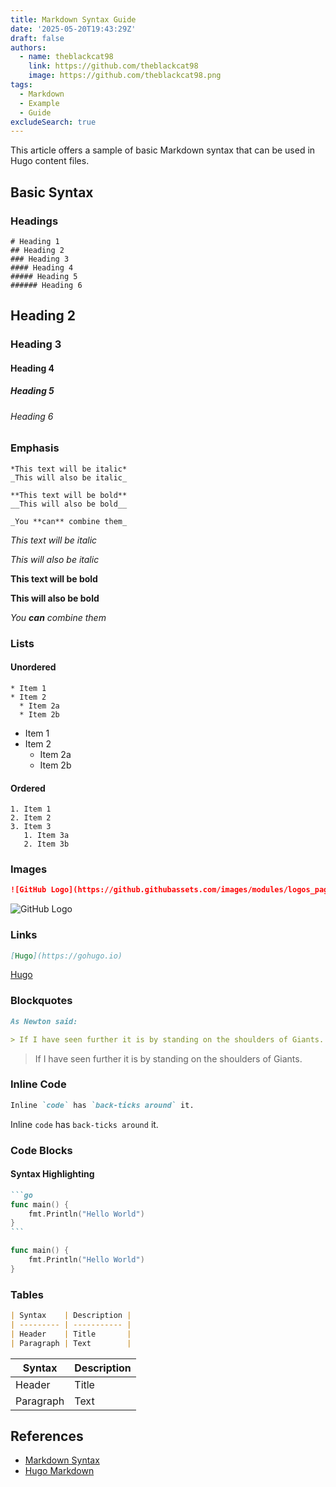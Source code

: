 ```yaml
---
title: Markdown Syntax Guide
date: '2025-05-20T19:43:29Z'
draft: false
authors:
  - name: theblackcat98
    link: https://github.com/theblackcat98
    image: https://github.com/theblackcat98.png
tags:
  - Markdown
  - Example
  - Guide
excludeSearch: true
---
```


This article offers a sample of basic Markdown syntax that can be used in Hugo content files.
<!--more-->

## Basic Syntax

### Headings

```
# Heading 1
## Heading 2
### Heading 3
#### Heading 4
##### Heading 5
###### Heading 6
```

## Heading 2
### Heading 3
#### Heading 4
##### Heading 5
###### Heading 6

### Emphasis

```text
*This text will be italic*
_This will also be italic_

**This text will be bold**
__This will also be bold__

_You **can** combine them_
```

*This text will be italic*

_This will also be italic_

**This text will be bold**

__This will also be bold__

_You **can** combine them_

### Lists

#### Unordered

```
* Item 1
* Item 2
  * Item 2a
  * Item 2b
```

* Item 1
* Item 2
  * Item 2a
  * Item 2b

#### Ordered

```
1. Item 1
2. Item 2
3. Item 3
   1. Item 3a
   2. Item 3b
```

### Images

```markdown
![GitHub Logo](https://github.githubassets.com/images/modules/logos_page/GitHub-Mark.png)
```

![GitHub Logo](https://github.githubassets.com/images/modules/logos_page/GitHub-Mark.png)

### Links

```markdown
[Hugo](https://gohugo.io)
```

[Hugo](https://gohugo.io)

### Blockquotes

```markdown
As Newton said:

> If I have seen further it is by standing on the shoulders of Giants.
```

> If I have seen further it is by standing on the shoulders of Giants.

### Inline Code

```markdown
Inline `code` has `back-ticks around` it.
```

Inline `code` has `back-ticks around` it.

### Code Blocks

#### Syntax Highlighting

````markdown
```go
func main() {
    fmt.Println("Hello World")
}
```
````

```go
func main() {
    fmt.Println("Hello World")
}
```

### Tables

```markdown
| Syntax    | Description |
| --------- | ----------- |
| Header    | Title       |
| Paragraph | Text        |
```

| Syntax    | Description |
| --------- | ----------- |
| Header    | Title       |
| Paragraph | Text        |

## References

- [Markdown Syntax](https://www.markdownguide.org/basic-syntax/)
- [Hugo Markdown](https://gohugo.io/content-management/formats/#markdown)
